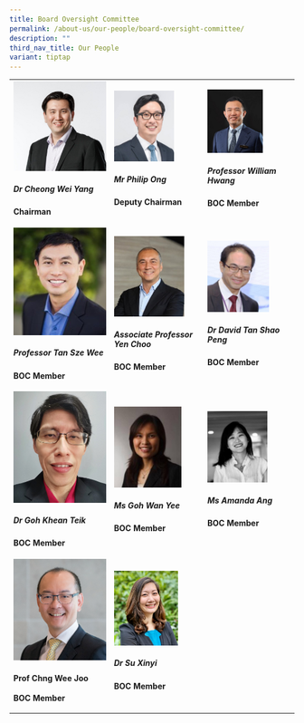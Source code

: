 ```yaml
---
title: Board Oversight Committee
permalink: /about-us/our-people/board-oversight-committee/
description: ""
third_nav_title: Our People
variant: tiptap
---
```

<table><tbody><tr><td rowspan="1" colspan="1"><div class="isomer-image-wrapper"><img style="width: 100%" height="auto" width="100%" alt="" src="/images/Biography/Board Oversight Committee/Profile_CheongWeiYang_v2.jpg"></div><h5>Dr Cheong Wei Yang</h5><p><strong>Chairman</strong></p></td><td rowspan="1" colspan="1"><div class="isomer-image-wrapper"><img style="width: 70%;" height="auto" width="100%" alt="" src="/images/Biography/Board Oversight Committee/ds_philip_ong_boc_page_overview.jpg"></div><h5>Mr Philip Ong</h5><p><strong>Deputy Chairman</strong></p></td><td rowspan="1" colspan="1"><div class="isomer-image-wrapper"><img style="width: 67%;" height="auto" width="100%" alt="" src="/images/Biography/Board Oversight Committee/Profile_Picture___Prof_William_Hwang_v2.jpg"></div><h5>Professor William Hwang</h5><p><strong>BOC Member</strong></p></td></tr><tr><td rowspan="1" colspan="1"><a class="isomer-image-wrapper" href="/biography/board-oversight-committee/professor-tan-sze-wee/"><img style="width: 100%" height="auto" width="100%" alt="" src="/images/Biography/Board Oversight Committee/professor tan sze wee.jpg"></a><h5>Professor Tan Sze Wee</h5><p><strong>BOC Member</strong></p></td><td rowspan="1" colspan="1"><div class="isomer-image-wrapper"><img style="width: 82%;" height="auto" width="100%" alt="" src="/images/Biography/Board Oversight Committee/Profile_Pic_AProf_Yen_Choo_v2.jpg"></div><h5>Associate Professor Yen Choo</h5><p><strong>BOC Member</strong></p></td><td rowspan="1" colspan="1"><div class="isomer-image-wrapper"><img style="width: 74%;" height="auto" width="100%" alt="" src="/images/Biography/Board Oversight Committee/associate professor david tan shao peng.jpg"></div><h5>Dr David Tan Shao Peng</h5><p><strong>BOC Member</strong></p></td></tr><tr><td rowspan="1" colspan="1"><div class="isomer-image-wrapper"><img style="width: 100%" height="auto" width="100%" alt="" src="/images/Biography/Board Oversight Committee/dr goh khean teik.jpg"></div><h5>Dr Goh Khean Teik</h5><p><strong>BOC Member</strong></p></td><td rowspan="1" colspan="1"><div class="isomer-image-wrapper"><img style="width: 79%;" height="auto" width="100%" alt="" src="/images/Biography/Board Oversight Committee/ms goh wan yee.jpg"></div><h5>Ms Goh Wan Yee</h5><p><strong>BOC Member</strong></p></td><td rowspan="1" colspan="1"><div class="isomer-image-wrapper"><img style="width: 72%;" height="auto" width="100%" alt="" src="/images/Biography/Board Oversight Committee/Amanda_photo.jpg"></div><h5>Ms Amanda Ang</h5><p><strong>BOC Member</strong></p></td></tr><tr><td rowspan="1" colspan="1"><div class="isomer-image-wrapper"><img style="width: 100%" height="auto" width="100%" alt="" src="/images/Biography/Board Oversight Committee/Photo_CWJ_resized.png"></div><h4>Prof Chng Wee Joo</h4><p><strong>BOC Member</strong></p></td><td rowspan="1" colspan="1"><div class="isomer-image-wrapper"><img style="width: 75%;" height="auto" width="100%" alt="" src="/images/Biography/Board Oversight Committee/Profile_Picture___Dr_Su_Xinyi.jpg"></div><h5>Dr Su Xinyi</h5><p><strong>BOC Member</strong></p></td><td rowspan="1" colspan="1"><p></p></td></tr></tbody></table><p></p>